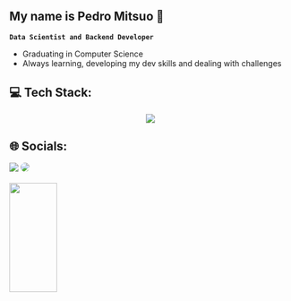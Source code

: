 ## My name is Pedro Mitsuo :wave:

**`Data Scientist and Backend Developer`**
- Graduating in Computer Science
- Always learning, developing my dev skills and dealing with challenges

## :computer: Tech Stack:
<p align="center">
  <a href="https://skillicons.dev">
    <img src="https://skillicons.dev/icons?i=git,github,latex,c,md,pr,py" />
  </a>
</p>

## :globe_with_meridians: Socials:
<div align="start"> 
<a href = "mailto:pedro.risardi@gmail.com"> <img src="https://img.shields.io/badge/-Gmail-%23333?style=for-the-badge&logo=gmail&logoColor=white" target="_blank"></a>
<a href="https://www.linkedin.com/in/pedro-mitsuo-339319321/" target="_blank"><img src="https://img.shields.io/badge/-LinkedIn-%230077B5?style=for-the-badge&logo=linkedin&logoColor=white" style="border-radius: 30px" target="_blank"></a> 
 </div>
 
 </br>

 <img width="41%" height="195px" src="https://github-readme-stats.vercel.app/api/top-langs/?username=Mitsuo100&theme=dark&layout=compact" />
